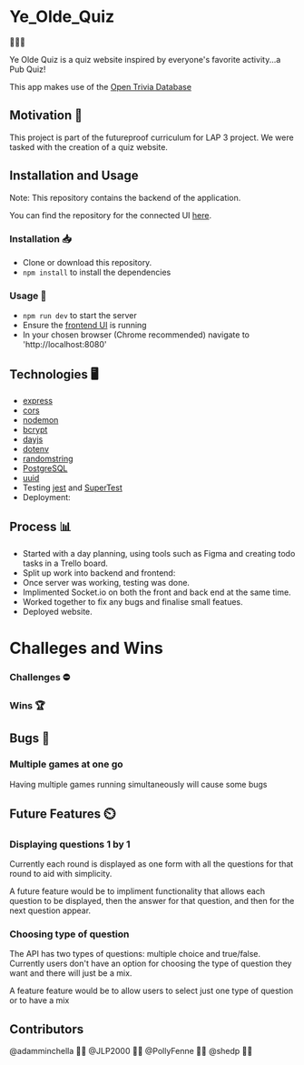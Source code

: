 # Ye_Olde_Quiz

:beer::beer::beer:

Ye Olde Quiz is a quiz website inspired by everyone's favorite activity...a Pub Quiz!

This app makes use of the [Open Trivia Database](https://opentdb.com/)

## Motivation :muscle:

This project is part of the futureproof curriculum for LAP 3 project. We were tasked with the creation of a quiz website.

## Installation and Usage

Note: This repository contains the backend of the application.

You can find the repository for the connected UI [here](https://github.com/PollyFenne/Ye_olde_quiz_frontend).

### Installation :inbox_tray:

- Clone or download this repository.
- `npm install` to install the dependencies

### Usage :open_file_folder:

- `npm run dev` to start the server
- Ensure the [frontend UI](https://github.com/PollyFenne/Ye_olde_quiz_frontend) is running  
- In your chosen browser (Chrome recommended) navigate to 'http://localhost:8080'

## Technologies :desktop_computer:

- [express](https://www.npmjs.com/package/express)
- [cors](https://www.npmjs.com/package/cors)
- [nodemon](https://www.npmjs.com/package/nodemon)
- [bcrypt](https://www.npmjs.com/package/bcrypt)
- [dayjs](https://www.npmjs.com/package/dayjs)
- [dotenv](https://www.npmjs.com/package/dotenv)
- [randomstring](https://www.npmjs.com/package/randomstring)
- [PostgreSQL](https://www.postgresql.org/)
- [uuid](https://www.npmjs.com/package/uuid)
- Testing [jest](https://www.npmjs.com/package/jest) and [SuperTest](https://www.npmjs.com/package/supertest)
- Deployment: 

## Process :bar_chart:

- Started with a day planning, using tools such as Figma and creating todo tasks in a Trello board.
- Split up work into backend and frontend:
- Once server was working, testing was done.
- Implimented Socket.io on both the front and back end at the same time.
- Worked together to fix any bugs and finalise small featues.
- Deployed website.

# Challeges and Wins

### Challenges :no_entry:

### Wins :trophy:

## Bugs :bug:

### Multiple games at one go

Having multiple games running simultaneously will cause some bugs

## Future Features :timer_clock:

### Displaying questions 1 by 1

Currently each round is displayed as one form with all the questions for that round to aid with simplicity.

A future feature would be to impliment functionality that allows each question to be displayed, then the answer for that question, and then for the next question appear.

### Choosing type of question

The API has two types of questions: multiple choice and true/false. Currently users don't have an option for choosing the type of question they want and there will just be a mix.

A feature feature would be to allow users to select just one type of question or to have a mix

## Contributors

@adamminchella :man_technologist:
@JLP2000 :man_technologist:
@PollyFenne :woman_technologist:
@shedp :man_technologist:
